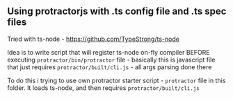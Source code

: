 ## Using protractorjs with .ts config file and .ts spec files

Tried with ts-node - https://github.com/TypeStrong/ts-node


Idea is to write script that will register ts-node on-fly compiler BEFORE executing `protractor/bin/protractor` file  - basically this is javascript file that just requires `protractor/built/cli.js` - all args parsing done there

To do this i trying to use own protractor starter script - `protractor` file in this folder.
It loads ts-node, and then requires `protractor/built/cli.js`
